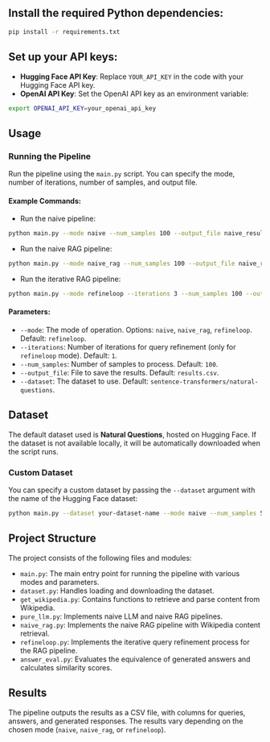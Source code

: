 
## Install the required Python dependencies:
```bash
pip install -r requirements.txt
```

## Set up your API keys:
- **Hugging Face API Key**: Replace `YOUR_API_KEY` in the code with your Hugging Face API key.
- **OpenAI API Key**: Set the OpenAI API key as an environment variable:
```bash
export OPENAI_API_KEY=your_openai_api_key
```

## Usage
### Running the Pipeline
Run the pipeline using the `main.py` script. You can specify the mode, number of iterations, number of samples, and output file.

#### Example Commands:
- Run the naive pipeline:
```bash
python main.py --mode naive --num_samples 100 --output_file naive_results.csv
```

- Run the naive RAG pipeline:
```bash
python main.py --mode naive_rag --num_samples 100 --output_file naive_rag_results.csv
```

- Run the iterative RAG pipeline:
```bash
python main.py --mode refineloop --iterations 3 --num_samples 100 --output_file refineloop_results.csv
```

#### Parameters:
- `--mode`: The mode of operation. Options: `naive`, `naive_rag`, `refineloop`. Default: `refineloop`.
- `--iterations`: Number of iterations for query refinement (only for `refineloop` mode). Default: `1`.
- `--num_samples`: Number of samples to process. Default: `100`.
- `--output_file`: File to save the results. Default: `results.csv`.
- `--dataset`: The dataset to use. Default: `sentence-transformers/natural-questions`.

## Dataset
The default dataset used is **Natural Questions**, hosted on Hugging Face. If the dataset is not available locally, it will be automatically downloaded when the script runs.

### Custom Dataset
You can specify a custom dataset by passing the `--dataset` argument with the name of the Hugging Face dataset:
```bash
python main.py --dataset your-dataset-name --mode naive --num_samples 500 --output_file custom_results.csv
```

## Project Structure
The project consists of the following files and modules:
- `main.py`: The main entry point for running the pipeline with various modes and parameters.
- `dataset.py`: Handles loading and downloading the dataset.
- `get_wikipedia.py`: Contains functions to retrieve and parse content from Wikipedia.
- `pure_llm.py`: Implements naive LLM and naive RAG pipelines.
- `naive_rag.py`: Implements the naive RAG pipeline with Wikipedia content retrieval.
- `refineloop.py`: Implements the iterative query refinement process for the RAG pipeline.
- `answer_eval.py`: Evaluates the equivalence of generated answers and calculates similarity scores.

## Results
The pipeline outputs the results as a CSV file, with columns for queries, answers, and generated responses. The results vary depending on the chosen mode (`naive`, `naive_rag`, or `refineloop`).
